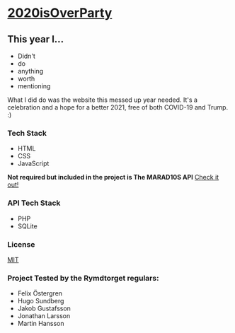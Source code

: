 # [2020isOverParty](https://2020isoverparty.netlify.app/)

## This year I...
* Didn't 
* do 
* anything 
* worth 
* mentioning

What I did do was the website this messed up year needed. It's a celebration and a hope for a better 2021, free of both COVID-19 and Trump. :)

### Tech Stack
* HTML
* CSS
* JavaScript

__Not required but included in the project is The MARAD10S API__ [Check it out!](https://marad10s.evelynfredin.com/)

### API Tech Stack
* PHP
* SQLite

### License
[MIT](https://github.com/evelynfredin/2020isOverParty/blob/main/LICENSE)

### Project Tested by the Rymdtorget regulars:
* Felix Östergren
* Hugo Sundberg
* Jakob Gustafsson
* Jonathan Larsson
* Martin Hansson
